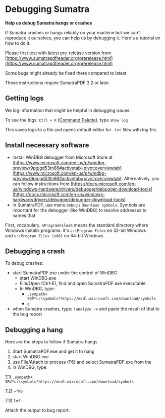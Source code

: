 # Debugging Sumatra

**Help us debug Sumatra hangs or crashes**

If Sumatra crashes or hangs reliably on your machine but we can't reproduce it ourselves, you can help us by debugging it. Here's a tutorial on how to do it.

Please first test with latest pre-release version from [https://www.sumatrapdfreader.org/prerelease.html](https://www.sumatrapdfreader.org/prerelease.html)

Some bugs might already be fixed there compared to latest

Those instructions require SumatraPDF 3.2 or later.

## Getting logs

We log information that might be helpful in debugging issues.

To see the logs: `Ctrl + K` ([Command Palette](Command-Palette.md)), type `show log`

This saves logs to a file and opens default editor for `.txt` files with log file.

## Install necessary software

- Install WinDBG debugger from Microsoft Store at [https://www.microsoft.com/en-us/p/windbg-preview/9pgjgd53tn86#activetab=pivot:overviewtab](https://www.microsoft.com/en-us/p/windbg-preview/9pgjgd53tn86#activetab=pivot:overviewtab). Alternatively, you can follow instructions from [https://docs.microsoft.com/en-us/windows-hardware/drivers/debugger/debugger-download-tools](https://docs.microsoft.com/en-us/windows-hardware/drivers/debugger/debugger-download-tools)
- In SumatraPDF, use menu `Debug` / `Download symbols`. Symbols are important for the debugger (like WinDBG) to resolve addresses to names that

First, vocabulary. `%ProgramFiles%` means the standard directory where Windows installs programs. It's `c:\Program Files` on 32-bit Windows and `c:\Program Files (x86)` on 64-bit Windows.

## **Debugging a crash**

To debug crashes:

- start SumatraPDF.exe under the control of WinDBG
    - start WinDBG.exe
    - File/Open (Ctrl-E), find and open SumatraPDF.exe executable
    - In WinDBG, type:
        - `.sympath+ SRV*c:\symbols*https://msdl.microsoft.com/download/symbols`
        - `g`
- when Sumatra crashes, type: `!analyze -v` and paste the result of that to the bug report

## **Debugging a hang**

Here are the steps to follow if Sumatra hangs

1. Start SumatraPDF.exe and get it to hang
2. start WinDBG.exe
3. use File/Attach to process (F6) and select SumatraPDF.exe from the
4. In WinDBG, type:

7.1) `.sympath+ SRV*c:\symbols*https://msdl.microsoft.com/download/symbols`

7.2) `~*kb`

7.3) `lmf`

Attach the output to bug report.
